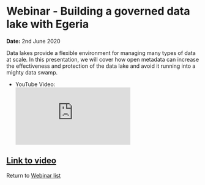 <!-- SPDX-License-Identifier: CC-BY-4.0 -->
<!-- Copyright Contributors to the ODPi Egeria project 2020. -->

# Webinar - Building a governed data lake with Egeria

**Date:** 2nd June 2020

Data lakes provide a flexible environment for managing many types of data at scale.
In this presentation, we will cover how open metadata can increase the effectiveness and
protection of the data lake and avoid it running into a mighty data swamp. 

* YouTube Video:
    <div class="video-wrapper">
        <iframe src="https://www.youtube.com/watch?v=Re4DC2VaTqs" title="YouTube video player" frameborder="0" allow="accelerometer; autoplay; clipboard-write; encrypted-media; gyroscope; picture-in-picture" allowfullscreen></iframe>
    </div>
[Link to video](https://www.youtube.com/watch?v=Re4DC2VaTqs)
----
Return to [Webinar list](..)